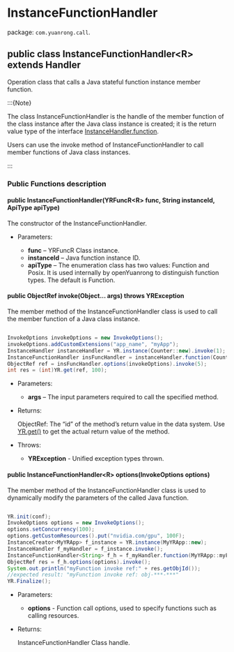 # InstanceFunctionHandler

package: `com.yuanrong.call`.

## public class InstanceFunctionHandler&lt;R&gt; extends Handler

Operation class that calls a Java stateful function instance member function.

:::{Note}

The class InstanceFunctionHandler is the handle of the member function of the class instance after the Java class instance is created; it is the return value type of the interface [InstanceHandler.function](InstanceHandler.md).

Users can use the invoke method of InstanceFunctionHandler to call member functions of Java class instances.

:::

### Public Functions description

#### public InstanceFunctionHandler(YRFuncR&lt;R&gt; func, String instanceId, ApiType apiType)

The constructor of the InstanceFunctionHandler.

- Parameters:

   - **func** – YRFuncR Class instance.
   - **instanceId** – Java function instance ID.
   - **apiType** – The enumeration class has two values: Function and Posix. It is used internally by openYuanrong to distinguish function types. The default is Function.

#### public ObjectRef invoke(Object... args) throws YRException

The member method of the InstanceFunctionHandler class is used to call the member function of a Java class instance.

```java

InvokeOptions invokeOptions = new InvokeOptions();
invokeOptions.addCustomExtensions("app_name", "myApp");
InstanceHandler instanceHandler = YR.instance(Counter::new).invoke(1);
InstanceFunctionHandler insFuncHandler = instanceHandler.function(Counter::Add);
ObjectRef ref = insFuncHandler.options(invokeOptions).invoke(5);
int res = (int)YR.get(ref, 100);
```

- Parameters:

   - **args** – The input parameters required to call the specified method.

- Returns:

    ObjectRef: The “id” of the method’s return value in the data system. Use [YR.get()](get.md) to get the actual return value of the method.

- Throws:

   - **YRException** - Unified exception types thrown.

#### public InstanceFunctionHandler&lt;R&gt; options(InvokeOptions options)

The member method of the InstanceFunctionHandler class is used to dynamically modify the parameters of the called Java function.

```java

YR.init(conf);
InvokeOptions options = new InvokeOptions();
options.setConcurrency(100);
options.getCustomResources().put("nvidia.com/gpu", 100F);
InstanceCreator<MyYRApp> f_instance = YR.instance(MyYRApp::new);
InstanceHandler f_myHandler = f_instance.invoke();
InstanceFunctionHandler<String> f_h = f_myHandler.function(MyYRApp::myFunction);
ObjectRef res = f_h.options(options).invoke();
System.out.println("myFunction invoke ref:" + res.getObjId());
//expected result: "myFunction invoke ref: obj-***-***"
YR.Finalize();
```

- Parameters:

   - **options** - Function call options, used to specify functions such as calling resources.

- Returns:

    InstanceFunctionHandler Class handle.
